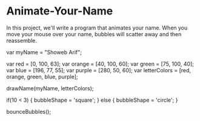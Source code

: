 # Animate-Your-Name
In this project, we'll write a program that animates your name. When you move your mouse over your name, bubbles will scatter away and then reassemble.


var myName = "Showeb Arif";

var red = [0, 100, 63];
var orange = [40, 100, 60];
var green = [75, 100, 40];
var blue = [196, 77, 55];
var purple = [280, 50, 60];
var letterColors = [red, orange, green, blue, purple];

drawName(myName, letterColors);

if(10 < 3)
{
    bubbleShape = 'square';
}
else
{
    bubbleShape = 'circle';
}

bounceBubbles();
